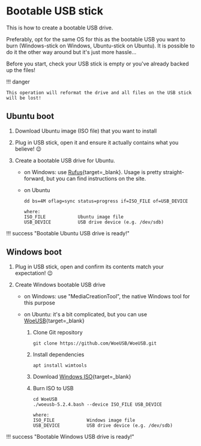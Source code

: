 # Bootable USB stick

This is how to create a bootable USB drive.

Preferably, opt for the same OS for this as the bootable USB you want to burn (Windows-stick on Windows, Ubuntu-stick on Ubuntu).
It is possible to do it the other way around but it's just more hassle...

Before you start, check your USB stick is empty or you've already backed up the files!

!!! danger

    This operation will reformat the drive and all files on the USB stick will be lost!

## Ubuntu boot

1. Download Ubuntu image (ISO file) that you want to install
1. Plug in USB stick, open it and ensure it actually contains what you believe! :wink:
1. Create a bootable USB drive for Ubuntu.

    - on Windows: use [Rufus](https://rufus.ie/en/){target=\_blank}. Usage is pretty straight-forward, but you can find instructions on the site.
    - on Ubuntu

        ```
        dd bs=4M oflag=sync status=progress if=ISO_FILE of=USB_DEVICE

        where:
        ISO_FILE            Ubuntu image file
        USB_DEVICE          USB drive device (e.g. /dev/sdb)
        ```

!!! success "Bootable Ubuntu USB drive is ready!"

## Windows boot

1. Plug in USB stick, open and confirm its contents match your expectation! :wink:
1. Create Windows bootable USB drive

    - on Windows: use "MediaCreationTool", the native Windows tool for this purpose
    - on Ubuntu: it's a bit complicated, but you can use [WoeUSB](https://github.com/WoeUSB/WoeUSB){target=\_blank}

        1. Clone Git repository
            ```
            git clone https://github.com/WoeUSB/WoeUSB.git
            ```
        1. Install dependencies
            ```
            apt install wimtools
            ```
        1. Download [Windows ISO](https://www.microsoft.com/software-download/windows10ISO){target=\_blank}
        1. Burn ISO to USB

            ```
            cd WoeUSB
            ./woeusb-5.2.4.bash --device ISO_FILE USB_DEVICE

            where:
            ISO_FILE            Windows image file
            USB_DEVICE          USB drive device (e.g. /dev/sdb)
            ```

!!! success "Bootable Windows USB drive is ready!"
